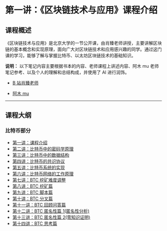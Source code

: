 # 第一讲：《区块链技术与应用》课程介绍

## 课程概述

《区块链技术与应用》是北京大学的一节公开课，由肖臻老师讲授，主要讲解区块链的基本概念和实现原理，面向广大对区块链技术和应用感兴趣的同学。通过这门课的学习，能够了解与掌握比特币、以太坊区块链技术的基础知识。

**说明：** 以下笔记内容主要根据书本的内容、老师课程上讲述内容、阿木 mu 老师笔记参考、以及个人的理解和总结构成，并使用了 AI 进行润饰。

- [B 站肖臻老师](https://www.bilibili.com/video/BV1Vt411X7JF/?vd_source=7138dfc78c49f602f8d3ed8cfbf0513d)

- [阿木 mu](https://blog.nowcoder.net/n/30cbdb37108b4d93b3a5a93b8226ae31)

---

## 课程大纲

### 比特币部分

- [第一讲：课程介绍](./01-课程介绍.md)
- [第二讲：比特币中的密码学原理](./02-比特币中的密码学原理.md)
- [第三讲：比特币中的数据结构](./03-比特币中的数据结构.md)
- [第四讲：比特币的共识协议](./04-比特币的共识协议.md)
- [第五讲：比特币系统的实现](./05-比特币系统的实现.md)
- [第六讲：比特币网络的工作原理](./06-比特币网络的工作原理.md)
- [第七讲：BTC 挖矿难度调整](./07-BTC挖矿难度调整.md)
- [第八讲：BTC 挖矿篇](./08-BTC挖矿篇.md)
- [第九讲：BTC 脚本篇](./09-BTC脚本篇.md)
- [第十讲：BTC 分叉篇](./10-BTC分叉篇.md)
- [第十一讲：BTC 回顾问答篇](./11-BTC回顾问答篇.md)
- [第十二讲：BTC 匿名性篇 1(匿名性分析)](./12-BTC匿名性篇1-匿名性分析.md)
- [第十三讲：BTC 匿名性篇 2(零知识证明)](./13-BTC匿名性篇2-零知识证明.md)
- [第十四讲：BTC 思考篇](./14-BTC思考篇.md)
